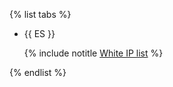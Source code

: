 {% list tabs %}

- {{ ES }}

  
  {% include notitle [White IP list](../../configure-white-ip.md) %}


{% endlist %}
